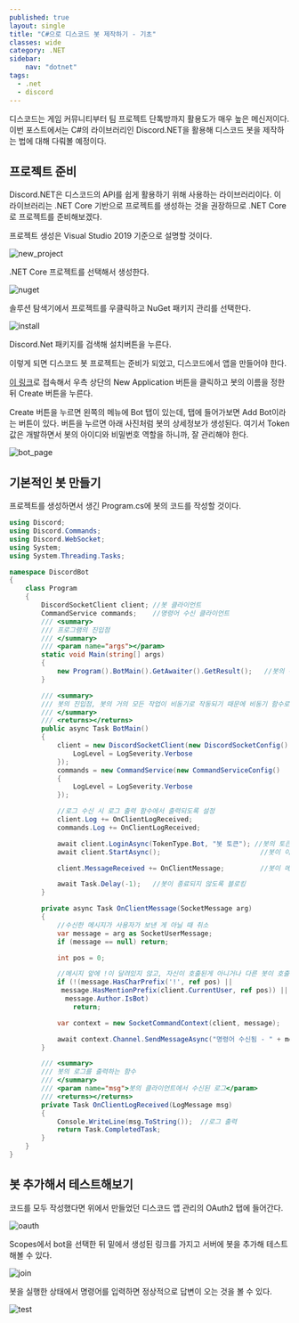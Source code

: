 ```yaml
---
published: true
layout: single
title: "C#으로 디스코드 봇 제작하기 - 기초"
classes: wide
category: .NET
sidebar:
    nav: "dotnet" 
tags: 
  - .net
  - discord
---
```


디스코드는 게임 커뮤니티부터 팀 프로젝트 단톡방까지 활용도가 매우 높은 메신저이다. 이번 포스트에서는 C#의 라이브러리인 Discord.NET을 활용해 디스코드 봇을 제작하는 법에 대해 다뤄볼 예정이다.

## 프로젝트 준비

Discord.NET은 디스코드의 API를 쉽게 활용하기 위해 사용하는 라이브러리이다. 이 라이브러리는 .NET Core 기반으로 프로젝트를 생성하는 것을 권장하므로 .NET Core로 프로젝트를 준비해보겠다.

프로젝트 생성은 Visual Studio 2019 기준으로 설명할 것이다.

![new_project](https://imgur.com/L3qxbN5.png)

.NET Core 프로젝트를 선택해서 생성한다.

![nuget](https://imgur.com/THHrk05.png)

솔루션 탐색기에서 프로젝트를 우클릭하고 NuGet 패키지 관리를 선택한다.

![install](https://imgur.com/dubEmgz.png)

Discord.Net 패키지를 검색해 설치버튼을 누른다.

이렇게 되면 디스코드 봇 프로젝트는 준비가 되었고, 디스코드에서 앱을 만들어야 한다.

[이 링크](https://discord.com/developers/applications)로 접속해서 우측 상단의 New Application 버튼을 클릭하고 봇의 이름을 정한 뒤 Create 버튼을 누른다.

Create 버튼을 누르면 왼쪽의 메뉴에 Bot 탭이 있는데, 탭에 들어가보면 Add Bot이라는 버튼이 있다. 버튼을 누르면 아래 사진처럼 봇의 상세정보가 생성된다. 여기서 Token 값은 개발하면서 봇의 아이디와 비밀번호 역할을 하니까, 잘 관리해야 한다.

![bot_page](https://imgur.com/cqWOowc.png)

## 기본적인 봇 만들기

프로젝트를 생성하면서 생긴 Program.cs에 봇의 코드를 작성할 것이다.

~~~cs
using Discord;
using Discord.Commands;
using Discord.WebSocket;
using System;
using System.Threading.Tasks;

namespace DiscordBot
{
    class Program
    {
        DiscordSocketClient client; //봇 클라이언트
        CommandService commands;    //명령어 수신 클라이언트
        /// <summary>
        /// 프로그램의 진입점
        /// </summary>
        /// <param name="args"></param>
        static void Main(string[] args)
        {
            new Program().BotMain().GetAwaiter().GetResult();   //봇의 진입점 실행
        }

        /// <summary>
        /// 봇의 진입점, 봇의 거의 모든 작업이 비동기로 작동되기 때문에 비동기 함수로 생성해야 함
        /// </summary>
        /// <returns></returns>
        public async Task BotMain()
        {
            client = new DiscordSocketClient(new DiscordSocketConfig() {    //디스코드 봇 초기화
                LogLevel = LogSeverity.Verbose                              //봇의 로그 레벨 설정 
            });
            commands = new CommandService(new CommandServiceConfig()        //명령어 수신 클라이언트 초기화
            {
                LogLevel = LogSeverity.Verbose                              //봇의 로그 레벨 설정
            });

            //로그 수신 시 로그 출력 함수에서 출력되도록 설정
            client.Log += OnClientLogReceived;    
            commands.Log += OnClientLogReceived;

            await client.LoginAsync(TokenType.Bot, "봇 토큰"); //봇의 토큰을 사용해 서버에 로그인
            await client.StartAsync();                         //봇이 이벤트를 수신하기 시작

            client.MessageReceived += OnClientMessage;         //봇이 메시지를 수신할 때 처리하도록 설정

            await Task.Delay(-1);   //봇이 종료되지 않도록 블로킹
        }

        private async Task OnClientMessage(SocketMessage arg)
        {
            //수신한 메시지가 사용자가 보낸 게 아닐 때 취소
            var message = arg as SocketUserMessage;
            if (message == null) return;

            int pos = 0;

            //메시지 앞에 !이 달려있지 않고, 자신이 호출된게 아니거나 다른 봇이 호출했다면 취소
            if (!(message.HasCharPrefix('!', ref pos) ||
             message.HasMentionPrefix(client.CurrentUser, ref pos)) ||
              message.Author.IsBot)
                return;

            var context = new SocketCommandContext(client, message);                    //수신된 메시지에 대한 컨텍스트 생성   

            await context.Channel.SendMessageAsync("명령어 수신됨 - " + message.Content); //수신된 명령어를 다시 보낸다.
        }

        /// <summary>
        /// 봇의 로그를 출력하는 함수
        /// </summary>
        /// <param name="msg">봇의 클라이언트에서 수신된 로그</param>
        /// <returns></returns>
        private Task OnClientLogReceived(LogMessage msg)
        {
            Console.WriteLine(msg.ToString());  //로그 출력
            return Task.CompletedTask;
        }
    }
}
~~~

## 봇 추가해서 테스트해보기

코드를 모두 작성했다면 위에서 만들었던 디스코드 앱 관리의 OAuth2 탭에 들어간다.

![oauth](https://imgur.com/BubDlc0.png)

Scopes에서 bot을 선택한 뒤 밑에서 생성된 링크를 가지고 서버에 봇을 추가해 테스트해볼 수 있다.

![join](https://imgur.com/qsNKAQR.png)

봇을 실행한 상태에서 명령어를 입력하면 정상적으로 답변이 오는 것을 볼 수 있다.

![test](https://imgur.com/dPZMLMR.png)